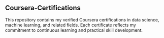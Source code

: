 ## Coursera-Certifications
This repository contains my verified Coursera certifications in data science, machine learning, and related fields. Each certificate reflects my commitment to continuous learning and practical skill development.
